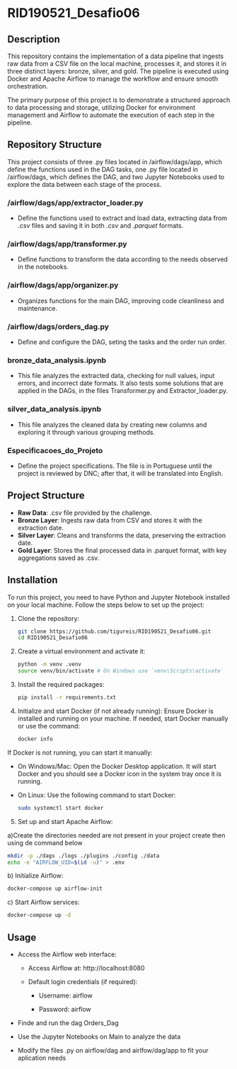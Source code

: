# RID190521_Desafio06



## Description
This repository contains the implementation of a data pipeline that ingests raw data from a CSV file on the local machine, processes it, and stores it in three distinct layers: bronze, silver, and gold. The pipeline is executed using Docker and Apache Airflow to manage the workflow and ensure smooth orchestration.

The primary purpose of this project is to demonstrate a structured approach to data processing and storage, utilizing Docker for environment management and Airflow to automate the execution of each step in the pipeline.



## Repository Structure
This project consists of three .py files located in /airflow/dags/app, which define the functions used in the DAG tasks, one .py file located in /airflow/dags, which defines the DAG, and two Jupyter Notebooks used to explore the data between each stage of the process.

  ### /airflow/dags/app/**extractor_loader.py**
   - Define the functions used to extract and load data, extracting data from *.csv* files and saving it in both *.csv* and *.parquet* formats.
  
  ### /airflow/dags/app/**transformer.py**
   - Define functions to transform the data according to the needs observed in the notebooks.

  ### /airflow/dags/app/**organizer.py**
   - Organizes functions for the main DAG, improving code cleanliness and maintenance.

  ### /airflow/dags/**orders_dag.py**
   - Define and configure the DAG, seting the tasks and the order run order.  

  ### bronze_data_analysis.ipynb 
  - This file analyzes the extracted data, checking for null values, input errors, and incorrect date formats. It also tests some solutions that are applied in the DAGs, in the files Transformer.py and Extractor_loader.py.
  
  ### silver_data_analysis.ipynb 
  - This file analyzes the cleaned data by creating new columns and exploring it through various grouping methods.

  ### Especificacoes_do_Projeto
  - Define the project specifications. The file is in Portuguese until the project is reviewed by DNC; after that, it will be translated into English.



## Project Structure
- **Raw Data**: .csv file provided by the challenge.
- **Bronze Layer**: Ingests raw data from CSV and stores it with the extraction date.
- **Silver Layer**: Cleans and transforms the data, preserving the extraction date.
- **Gold Layer**: Stores the final processed data in .parquet format, with key aggregations saved as .csv.

  

## Installation
To run this project, you need to have Python and Jupyter Notebook installed on your local machine. Follow the steps below to set up the project:

1. Clone the repository:
   ```bash
   git clone https://github.com/tigureis/RID190521_Desafio06.git
   cd RID190521_Desafio06

2. Create a virtual environment and activate it:
   ```bash
   python -m venv .venv
   source venv/bin/activate # On Windows use `venv\Scripts\activate`

3. Install the required packages:
   ```bash
   pip install -r requirements.txt

4. Initialize and start Docker (if not already running):
Ensure Docker is installed and running on your machine. If needed, start Docker manually or use the command:
   ```bash
   docker info
   
If Docker is not running, you can start it manually:

 - On Windows/Mac:
Open the Docker Desktop application. It will start Docker and you should see a Docker icon in the system tray once it is running.

 - On Linux:
Use the following command to start Docker:
   ```bash
   sudo systemctl start docker

5. Set up and start Apache Airflow:

  a)Create the directories needed are not present in your project create then using de command below
  
  ```bash
  mkdir -p ./dags ./logs ./plugins ./config ./data
  echo -e "AIRFLOW_UID=$(id -u)" > .env
  ```
  
  b) Initialize Airflow:
   
   ```bash
   docker-compose up airflow-init
   ```

  c) Start Airflow services:
   ```bash
   docker-compose up -d
   ```



## Usage

- Access the Airflow web interface:
    
  - Access Airflow at: http://localhost:8080
  - Default login credentials (if required):
    
    - Username: airflow
    
    - Password: airflow
   
- Finde and run the dag Orders_Dag

- Use the Jupyter Notebooks on Main to analyze the data

- Modify the files .py on airflow/dag and airlfow/dag/app to fit your aplication needs
   
